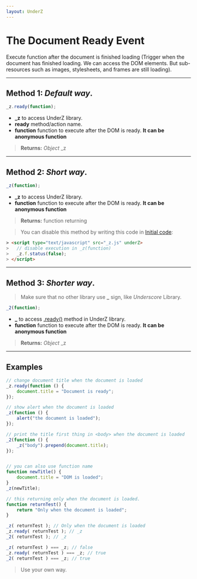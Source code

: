 ```yaml
---
layout: UnderZ
---
```

# The Document Ready Event
Execute function after the document is finished loading (Trigger when the document has finished loading. We can access the DOM elements. But sub-resources such as images, stylesheets, and frames are still loading).


***


## Method 1: _Default way_.

```js
_z.ready(function);
```
* **_z** to access UnderZ library.
* **ready** method/action name.
* **function** function to execute after the DOM is ready. **It can be anonymous function**

> **Returns:** _Object_ \_z


***


## Method 2: _Short way_.

```js
_z(function);
```
* **_z** to access UnderZ library.
* **function** function to execute after the DOM is ready. **It can be anonymous function**

> **Returns:** function returning

> You can disable this method by writing this code in [Initial code](http://hlack.xyz/UnderZ/Getting_Started#how-to-initiate-the-code-when-the-library-starts-):
> 
```html
> <script type="text/javascript" src="_z.js" underZ>
> 	// disable execution in _z(function)
> 	_z.f.status(false);
> </script>
```


***


## Method 3: _Shorter way_.
> Make sure that no other library use **\_** sign, like _Underscore_ Library.

```js
_2(function);
```
* **_** to access [.ready()](http://hlack.xyz/UnderZ/-ready()#method-1-default-way) method in UnderZ library.
* **function** function to execute after the DOM is ready. **It can be anonymous function**

> **Returns:** _Object_ \_z


***


## Examples

```js
// change document title when the document is loaded
_z.ready(function () {
	document.title = "Document is ready";
});

// show alert when the document is loaded
_z(function () {
	alert("the document is loaded");
});

// print the title first thing in <body> when the document is loaded
_2(function () {
	_z("body").prepend(document.title);
});


// you can also use function name
function newTitle() {
	document.title = "DOM is loaded";
}
_z(newTitle);

// this returning only when the document is loaded.
function returnTest() {
	return "Only when the document is loaded";
}

_z( returnTest ); // Only when the document is loaded
_z.ready( returnTest ); // _z
_2( returnTest ); // _z

_z( returnTest ) === _z; // false
_z.ready( returnTest ) === _z; // true
_2( returnTest ) === _z; // true
```

> Use your own way.